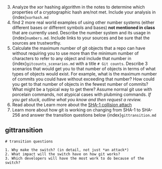 3. Analyze the xor hashing algorithm in the notes to determine which properties of a cryptographic hash are/not met. Include your analysis in {index}`xorhash.md`
4. find 2 more real world examples of using other number systems (either different bases or different symbols and bases) **not mentioned in class** that are currently used. Describe the number system and its usage in {index}`numbers.md`. Include links to your sources and be sure that the sources are trustworthy. 
5. Calculate the maximum number of git objects that a repo can have without requiring you to use more than the minimum number of characters to refer to any object and include that number in  {index}`gitcounts_scenarios.md`  with a title `# Git counts`. Describe 3 scenarios that would get you to that number of objects in terms of what types of objects would exist. For example, what is the maximum number of commits you could have without exceeding that number? How could you get to that number of objects in the fewest number of commits? What might be a typical way to get there? Assume normal git use with porcelain commands, not atypical cases with plubming commands. *If you get stuck, outline what you know and then request a review.* 
6. Read about the Learn more about the [SHA-1 collision attach](https://shattered.io/) 
7. Learn more about how git is working on changing from SHA-1 to SHA-256 and answer the transition questions below {index}`gittransition.md`


## gittransition
```
# transition questions

1. Why make the switch? (in detail, not just *an attack*)
2. What impact will the switch have on how git works?
3. Which developers will have the most work to do because of the switch?
```